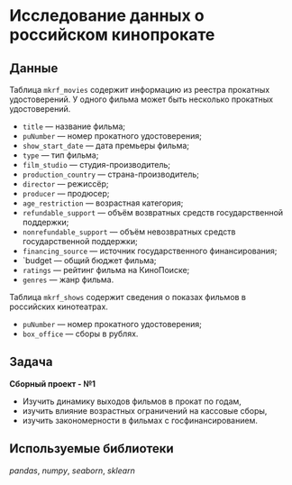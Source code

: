 # Исследование данных о российском кинопрокате

## Данные


Таблица `mkrf_movies` содержит информацию из реестра прокатных удостоверений. У одного фильма может быть несколько прокатных удостоверений.
- `title` — название фильма;
- `puNumber` — номер прокатного удостоверения;
- `show_start_date` — дата премьеры фильма;
- `type` — тип фильма;
- `film_studio` — студия-производитель;
- `production_country` — страна-производитель;
- `director` — режиссёр;
- `producer` — продюсер;
- `age_restriction` — возрастная категория;
- `refundable_support` — объём возвратных средств государственной поддержки;
- `nonrefundable_support` — объём невозвратных средств государственной поддержки;
- `financing_source` — источник государственного финансирования;
- `budget — общий бюджет фильма;
- `ratings` — рейтинг фильма на КиноПоиске;
- `genres` — жанр фильма.

Таблица `mkrf_shows` содержит сведения о показах фильмов в российских кинотеатрах.
- `puNumber` — номер прокатного удостоверения;
- `box_office` — сборы в рублях.

## Задача

**Сборный проект - №1**

- Изучить динамику выходов фильмов в прокат по годам,
- изучить влияние возрастных ограничений на кассовые сборы,
- изучить закономерности в фильмах с госфинансированием.

## Используемые библиотеки
*pandas*, *numpy*, *seaborn*, *sklearn*
